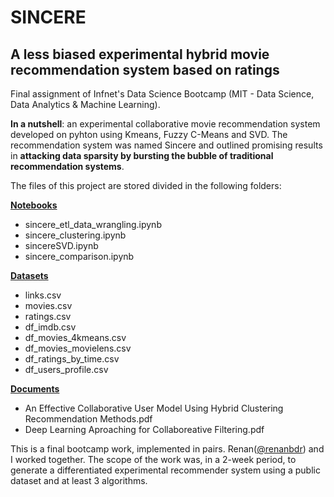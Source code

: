 # SINCERE 
## A less biased experimental hybrid movie recommendation system based on ratings 
Final assignment of Infnet's Data Science Bootcamp (MIT - Data Science, Data Analytics & Machine Learning).

**In a nutshell**: an experimental collaborative movie recommendation system developed on pyhton using Kmeans, Fuzzy C-Means and SVD. The recommendation system was named Sincere and outlined promising results in **attacking data sparsity by bursting the bubble of traditional recommendation systems**.  

The files of this project are stored divided in the following folders:

**[Notebooks](https://drive.google.com/drive/folders/1gYZjIkqlN3yUvGN1EnhnBZjiFstI8TCN?usp=sharing)**
* sincere_etl_data_wrangling.ipynb
* sincere_clustering.ipynb
* sincereSVD.ipynb
* sincere_comparison.ipynb

**[Datasets](https://drive.google.com/drive/folders/1hC94qpW_x58xGBmGuHLcnveQZopadEDl?usp=sharing)**
* links.csv
* movies.csv
* ratings.csv
* df_imdb.csv
* df_movies_4kmeans.csv
* df_movies_movielens.csv
* df_ratings_by_time.csv
* df_users_profile.csv

**[Documents](https://drive.google.com/drive/folders/1AXcz3cHoowT0flAlu7fn48LQ9T-xv-4a?usp=sharing)**
* An Effective Collaborative User Model Using Hybrid Clustering Recommendation Methods.pdf
* Deep Learning Aproaching for Collaboreative Filtering.pdf



This is a final bootcamp work, implemented in pairs. Renan([@renanbdr](https://github.com/renanbdr)) and I worked together. 
The scope of the work was, in a 2-week period, to generate a differentiated experimental recommender system using a public dataset and at least 3 algorithms.
